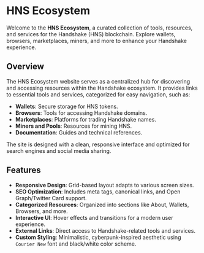 # HNS Ecosystem

Welcome to the **HNS Ecosystem**, a curated collection of tools, resources, and services for the Handshake (HNS) blockchain. Explore wallets, browsers, marketplaces, miners, and more to enhance your Handshake experience.

## Overview
The HNS Ecosystem website serves as a centralized hub for discovering and accessing resources within the Handshake ecosystem. It provides links to essential tools and services, categorized for easy navigation, such as:
- **Wallets**: Secure storage for HNS tokens.
- **Browsers**: Tools for accessing Handshake domains.
- **Marketplaces**: Platforms for trading Handshake names.
- **Miners and Pools**: Resources for mining HNS.
- **Documentation**: Guides and technical references.

The site is designed with a clean, responsive interface and optimized for search engines and social media sharing.

## Features
- **Responsive Design**: Grid-based layout adapts to various screen sizes.
- **SEO Optimization**: Includes meta tags, canonical links, and Open Graph/Twitter Card support.
- **Categorized Resources**: Organized into sections like About, Wallets, Browsers, and more.
- **Interactive UI**: Hover effects and transitions for a modern user experience.
- **External Links**: Direct access to Handshake-related tools and services.
- **Custom Styling**: Minimalistic, cyberpunk-inspired aesthetic using `Courier New` font and black/white color scheme.
